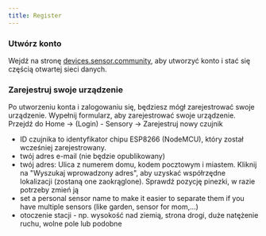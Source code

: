 ```yaml
---
title: Register
---
```


### Utwórz konto

Wejdź na stronę [devices.sensor.community](https://devices.sensor.community/register), aby utworzyć konto i stać się częścią otwartej sieci danych.


### Zarejestruj swoje urządzenie
Po utworzeniu konta i zalogowaniu się, będziesz mógł zarejestrować swoje urządzenie. Wypełnij formularz, aby zarejestrować swoje urządzenie. Przejdź do Home -> (Login) - Sensory -> Zarejestruj nowy czujnik

* ID czujnika to identyfikator chipu ESP8266 (NodeMCU), który został wcześniej zarejestrowany.
* twój adres e-mail (nie będzie opublikowany)
* twój adres: Ulica z numerem domu, kodem pocztowym i miastem. Kliknij na "Wyszukaj wprowadzony adres", aby uzyskać współrzędne lokalizacji (zostaną one zaokrąglone). Sprawdź pozycję pinezki, w razie potrzeby zmień ją
* set a personal sensor name to make it easier to separate them if you have multiple sensors (like garden, sensor for mom,...)
* otoczenie stacji - np. wysokość nad ziemią, strona drogi, duże natężenie ruchu, wolne pole lub podobne
